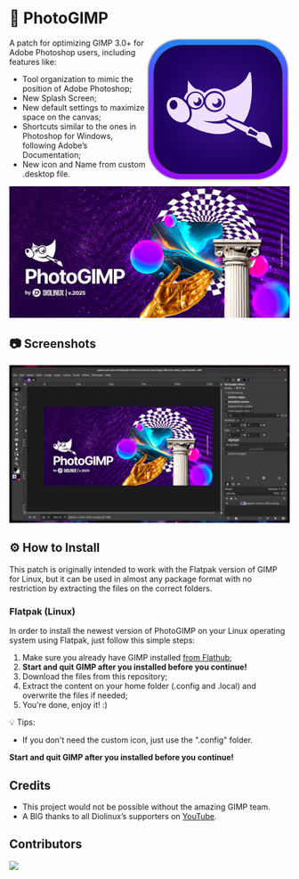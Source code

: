 # 🎨 PhotoGIMP

<img src="./.local/share/icons/icons/hicolor/256x256/256x256.png" align="right" alt="PhotoGimp application icon" title="PhotoGimp application icon">

A patch for optimizing GIMP 3.0+ for Adobe Photoshop users, including features like:

* Tool organization to mimic the position of Adobe Photoshop;
* New Splash Screen;
* New default settings to maximize space on the canvas;
* Shortcuts similar to the ones in Photoshop for Windows, following Adobe’s Documentation;
* New icon and Name from custom .desktop file.

![PhotoGimp Diolinux Splash Art](./.config/GIMP/3.0/splashes/splash-screen-2025-v2.png)

## 📷 Screenshots

![PhotoGimp 3](./screenshots/photogimp_3_-_diolinux.png)

## ⚙ How to Install

This patch is originally intended to work with the Flatpak version of GIMP for Linux, but it can be used in almost any package format with no restriction by extracting the files on the correct folders.

### Flatpak (Linux)

In order to install the newest version of PhotoGIMP on your Linux operating system using Flatpak, just follow this simple steps:

1. Make sure you already have GIMP installed [from Flathub](https://flathub.org/apps/org.gimp.GIMP);
2. **Start and quit GIMP after you installed before you continue!**
3. Download the files from this repository;
4. Extract the content on your home folder (.config and .local) and overwrite the files if needed;
5. You're done, enjoy it! :)

:bulb: Tips:
- If you don't need the custom icon, just use the ".config" folder.

**Start and quit GIMP after you installed before you continue!**

## Credits

* This project would not be possible without the amazing GIMP team.
* A BIG thanks to all Diolinux’s supporters on [YouTube](https://youtube.com/Diolinux).

## Contributors
<a align="center" href="https://github.com/Diolinux/PhotoGIMP/graphs/contributors">
  <img src="https://contrib.rocks/image?repo=Diolinux/PhotoGIMP" />
</a>
